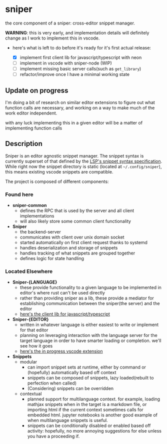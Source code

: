 # sniper

the core component of a sniper: cross-editor snippet manager.

**WARNING**: this is very early, and implementation details will definitely change as I work to implement this in vscode. 

- here's what is left to do before it's ready for it's first actual release:
  
  
  - [x] implement first client lib for javascript/typescript with neon
  - [ ] implement in vscode with sniper-node (WIP)
  - [ ] implement missing basic server calls(such as `get_library`)
  - [ ] refactor/improve once I have a minimal working state

## Update on progress

I'm doing a bit of research on similar editor extensions to figure out what function calls are necessary, and working on a way to make much of the work editor independent.

with any luck implementing this in a given editor will be a matter of implementing function calls
## Description 

Sniper is an editor agnostic snippet manager. The snippet syntax is currently superset of that defined by the [LSP's snippet syntax specification](https://github.com/microsoft/language-server-protocol/blob/master/snippetSyntax.md). While right now the snippet directory is static (located at `~/.config/sniper`), this means existing vscode snippets are compatible.

The project is composed of different components:

### Found here
- **sniper-common**
  - defines the RPC that is used by the server and all client implementations
  - will also likely store some common client functionality
- **Sniper**
  - the backend-server
  - communicates with client over unix domain socket
  - started automatically on first client request thanks to systemd
  - handles deserialization and storage of snippets
  - handles tracking of what snippets are grouped together
  - defines logic for state handling
### Located Elsewhere
- **Sniper-{LANGUAGE}**
  - these provide functionality to a given language to be implemented in editor's where rust can't be used directly
  - rather than providing sniper as a lib, these provide a mediator for establishing communication between the sniper(the server) and the editor
  - [here's the client lib for javascript/typescript](https://github.com/skewballfox/sniper-node)
- **Sniper-{EDITOR}**
  - written in whatever language is either easiest to write or implement for that editor
  - planning on leveraging interaction with the language server for the target language in order to have smarter loading or completion. we'll see how it goes
  - [here's the in progress vscode extension](https://github.com/skewballfox/sniper-code)
- **Snippets**
  - modular
    - can import snippet sets at runtime, either by command or (hopefully) automatically based off context
    - snippets can be composed of snippets, lazy loaded(rebuilt to perfection when called)
    - (Considering) snippets can be overridden 
  - contextual
    - planned support for multilanguage context. for example, loading mathjax snippets when in the target is a markdown file, or importing html if the current context sometimes calls for embedded html. jupyter notebooks is another good example of when multilanguage snippets is useful. 
    - snippets can be conditionally disabled or enabled based off activity: hopefully, no more annoying suggestions for else unless you have a proceeding if.
  
